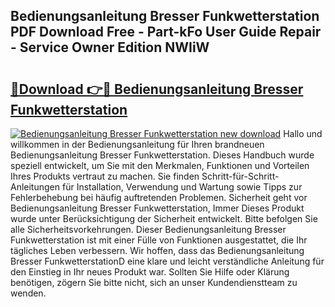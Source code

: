 ## Bedienungsanleitung Bresser Funkwetterstation PDF Download Free - Part-kFo User Guide Repair - Service Owner Edition NWIiW

# <h2><a href="http://df5gpb1.blite.top/?on=Bedienungsanleitung+Bresser+Funkwetterstation">🔗Download 👉🔴 Bedienungsanleitung Bresser Funkwetterstation</a></h2>

[![Bedienungsanleitung Bresser Funkwetterstation new download](https://i.imgur.com/lujVjoI.png)](http://df5gpb1.blite.top/?on=Bedienungsanleitung+Bresser+Funkwetterstation)
Hallo und willkommen in der Bedienungsanleitung für Ihren brandneuen Bedienungsanleitung Bresser Funkwetterstation. Dieses Handbuch wurde speziell entwickelt, um Sie mit den Merkmalen, Funktionen und Vorteilen Ihres Produkts vertraut zu machen. Sie finden Schritt-für-Schritt-Anleitungen für Installation, Verwendung und Wartung sowie Tipps zur Fehlerbehebung bei häufig auftretenden Problemen. Sicherheit geht vor Bedienungsanleitung Bresser Funkwetterstation, Immer Dieses Produkt wurde unter Berücksichtigung der Sicherheit entwickelt. Bitte befolgen Sie alle Sicherheitsvorkehrungen. Dieser Bedienungsanleitung Bresser Funkwetterstation ist mit einer Fülle von Funktionen ausgestattet, die Ihr tägliches Leben verbessern. Wir hoffen, dass das Bedienungsanleitung Bresser FunkwetterstationD eine klare und leicht verständliche Anleitung für den Einstieg in Ihr neues Produkt war. Sollten Sie Hilfe oder Klärung benötigen, zögern Sie bitte nicht, sich an unser Kundendienstteam zu wenden.
